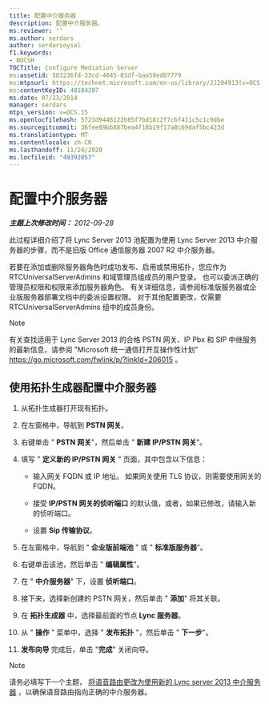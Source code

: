 ```yaml
---
title: 配置中介服务器
description: 配置中介服务器。
ms.reviewer: ''
ms.author: serdars
author: serdarsoysal
f1.keywords:
- NOCSH
TOCTitle: Configure Mediation Server
ms:assetid: 583236fd-33cd-4045-81df-baa58ed07779
ms:mtpsurl: https://technet.microsoft.com/en-us/library/JJ204913(v=OCS.15)
ms:contentKeyID: 48184207
ms.date: 07/23/2014
manager: serdars
mtps_version: v=OCS.15
ms.openlocfilehash: 5723d9446122b85f7bd1812f7c6f411c5c1c9dbe
ms.sourcegitcommit: 36fee89bb887bea4f18b19f17a8c69daf5bc423d
ms.translationtype: MT
ms.contentlocale: zh-CN
ms.lasthandoff: 11/24/2020
ms.locfileid: "49392057"
---
```

# <a name="configure-mediation-server"></a>配置中介服务器

<div data-xmlns="http://www.w3.org/1999/xhtml">

<div class="topic" data-xmlns="http://www.w3.org/1999/xhtml" data-msxsl="urn:schemas-microsoft-com:xslt" data-cs="https://msdn.microsoft.com/">

<div data-asp="https://msdn2.microsoft.com/asp">



</div>

<div id="mainSection">

<div id="mainBody">

<span> </span>

_**主题上次修改时间：** 2012-09-28_

此过程详细介绍了将 Lync Server 2013 池配置为使用 Lync Server 2013 中介服务器的步骤，而不是旧版 Office 通信服务器 2007 R2 中介服务器。

若要在添加或删除服务器角色时成功发布、启用或禁用拓扑，您应作为 RTCUniversalServerAdmins 和域管理员组成员的用户登录。 也可以委派正确的管理员权限和权限来添加服务器角色。 有关详细信息，请参阅标准版服务器或企业版服务器部署文档中的委派设置权限。 对于其他配置更改，仅需要 RTCUniversalServerAdmins 组中的成员身份。

<div>


> [!NOTE]  
> 有关查找适用于 Lync Server 2013 的合格 PSTN 网关、IP Pbx 和 SIP 中继服务的最新信息，请参阅 "Microsoft 统一通信打开互操作性计划" <A href="https://go.microsoft.com/fwlink/p/?linkid=206015">https://go.microsoft.com/fwlink/p/?linkId=206015</A> 。



</div>

<div>

## <a name="to-configure-mediation-server-using-topology-builder"></a>使用拓扑生成器配置中介服务器

1.  从拓扑生成器打开现有拓扑。

2.  在左窗格中，导航到 **PSTN 网关**。

3.  右键单击 " **PSTN 网关**"，然后单击 " **新建 IP/PSTN 网关**"。

4.  填写 " **定义新的 IP/PSTN 网关** " 页面，其中包含以下信息：
    
      - 输入网关 FQDN 或 IP 地址。 如果网关使用 TLS 协议，则需要使用网关的 FQDN。
    
      - 接受 **IP/PSTN 网关的侦听端口** 的默认值，或者，如果已修改，请输入新的侦听端口。
    
      - 设置 **Sip 传输协议**。

5.  在左窗格中，导航到 " **企业版前端池** " 或 " **标准版服务器**"。

6.  右键单击该池，然后单击 " **编辑属性**"。

7.  在 " **中介服务器**" 下，设置 **侦听端口**。

8.  接下来，选择新创建的 PSTN 网关，然后单击 " **添加**" 将其关联。

9.  在 **拓扑生成器** 中，选择最前面的节点 **Lync 服务器**。

10. 从 " **操作** " 菜单中，选择 " **发布拓扑** "，然后单击 " **下一步**"。

11. **发布向导** 完成后，单击 "**完成**" 关闭向导。

<div>


> [!NOTE]  
> 请务必填写下一个主题， <A href="change-voice-routes-to-use-the-new-lync-server-2013-mediation-server.md">将语音路由更改为使用新的 Lync server 2013 中介服务器</A> ，以确保语音路由指向正确的中介服务器。



</div>

</div>

</div>

<span> </span>

</div>

</div>

</div>


